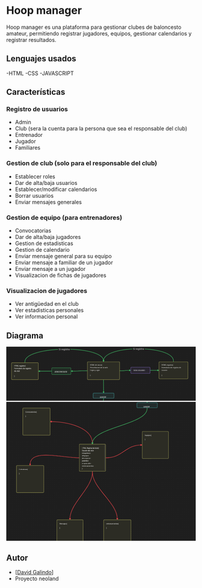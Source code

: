 # Hoop manager

Hoop manager es una plataforma para gestionar clubes de baloncesto amateur, permitiendo registrar jugadores, equipos, gestionar calendarios y registrar resultados.

## Lenguajes usados

-HTML
-CSS
-JAVASCRIPT

## Características

### Registro de usuarios

- Admin
- Club (sera la cuenta para la persona que sea el responsable del club)
- Entrenador
- Jugador
- Familiares

### Gestion de club (solo para el responsable del club)

- Establecer roles
- Dar de alta/baja usuarios
- Establecer/modificar calendarios
- Borrar usuarios
- Enviar mensajes generales

### Gestion de equipo (para entrenadores)

- Convocatorias
- Dar de alta/baja jugadores
- Gestion de estadisticas
- Gestion de calendario
- Enviar mensaje general para su equipo
- Enviar mensaje a familiar de un jugador
- Enviar mensaje a un jugador
- Visualizacion de fichas de jugadores

### Visualizacion de jugadores

- Ver antigüedad en el club
- Ver estadisticas personales
- Ver informacion personal

## Diagrama

![Diagrama de ventanas 1](./src/img/diagrama1.PNG)
![Diagrama de ventanas 2](/src/img/diagrama2.PNG)

## Autor

- [[David Galindo](https://github.com/davidglnd)]
- Proyecto neoland
